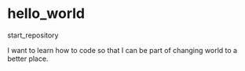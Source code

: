 # hello_world
start_repository

I want to learn how to code so that I can be part of changing world to a better place.
